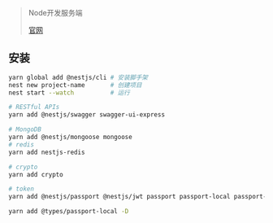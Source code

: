 <!-- 
title: NestJS
sort: 
--> 

> Node开发服务端
>
> [官网](https://nestjs.bootcss.com/)

## 安装

```bash
yarn global add @nestjs/cli	# 安装脚手架
nest new project-name		# 创建项目
nest start --watch			# 运行

# RESTful APIs
yarn add @nestjs/swagger swagger-ui-express

# MongoDB
yarn add @nestjs/mongoose mongoose
# redis
yarn add nestjs-redis

# crypto
yarn add crypto

# token
yarn add @nestjs/passport @nestjs/jwt passport passport-local passport-jwt

yarn add @types/passport-local -D

```

